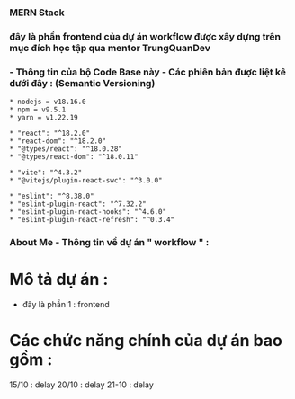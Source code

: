### MERN Stack

### đây là phần frontend của dự án workflow được xây dựng trên mục đích học tập qua mentor TrungQuanDev

### - Thông tin của bộ Code Base này - Các phiên bản được liệt kê dưới đây : (Semantic Versioning)

```
* nodejs = v18.16.0
* npm = v9.5.1
* yarn = v1.22.19

* "react": "^18.2.0"
* "react-dom": "^18.2.0"
* "@types/react": "^18.0.28"
* "@types/react-dom": "^18.0.11"

* "vite": "^4.3.2"
* "@vitejs/plugin-react-swc": "^3.0.0"

* "eslint": "^8.38.0"
* "eslint-plugin-react": "^7.32.2"
* "eslint-plugin-react-hooks": "^4.6.0"
* "eslint-plugin-react-refresh": "^0.3.4"
```

### About Me - Thông tin về dự án " workflow " :

# Mô tả dự án :

- đây là phần 1 : frontend

# Các chức năng chính của dự án bao gồm :

15/10 : delay
20/10 : delay
21-10 : delay
